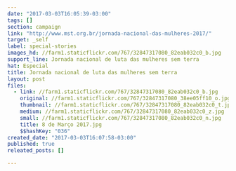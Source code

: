 ```yaml
---
date: "2017-03-03T16:05:39-03:00"
tags: []
section: campaign
link: "http://www.mst.org.br/jornada-nacional-das-mulheres-2017/"
target: _self
label: special-stories
images_hd: //farm1.staticflickr.com/767/32847317080_82eab032c0_b.jpg
support_line: Jornada nacional de luta das mulheres sem terra
hat: Especial
title: Jornada nacional de luta das mulheres sem terra
layout: post
files:
  - link: //farm1.staticflickr.com/767/32847317080_82eab032c0_b.jpg
    original: //farm1.staticflickr.com/767/32847317080_38ee05ff10_o.jpg
    thumbnail: //farm1.staticflickr.com/767/32847317080_82eab032c0_t.jpg
    medium: //farm1.staticflickr.com/767/32847317080_82eab032c0_z.jpg
    small: //farm1.staticflickr.com/767/32847317080_82eab032c0_n.jpg
    title: 8 de Março 2017.jpg
    $$hashKey: "036"
created_date: "2017-03-03T16:07:58-03:00"
published: true
releated_posts: []

---
```

